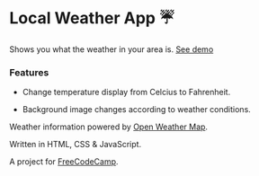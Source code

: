 # Local Weather App ☔️

Shows you what the weather in your area is. [See demo](https://weather.pamela.io/)

### Features

* Change temperature display from Celcius to Fahrenheit.

* Background image changes according to weather conditions.

Weather information powered by [Open Weather Map](https://openweathermap.org).

Written in HTML, CSS & JavaScript.

A project for [FreeCodeCamp](https://freecodecamp.org/).
